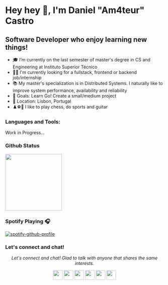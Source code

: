 # Hey hey 👋, I'm Daniel "Am4teur" Castro 

## Software Developer who enjoy learning new things!

- 🎓 I’m currently on the last semester of master's degree in CS and Engineering at Instituto Superior Técnico
- 👨‍💻 I'm currently looking for a fullstack, frontend or backend job/internship
- 📚 My master's specialization is in Distributed Systems. I naturally like to improve system performance, availability and reliability
- 🚀 Goals: Learn Go! Create a small/medium project
- 🏡 Location: Lisbon, Portugal
- ♟️⚽🎸 I like to play chess, do sports and guitar

### Languages and Tools:

Work in Progress...

### Github Status

<a href="https://github.com/Am4teur">
  <img height="180em" src="https://github-readme-stats-eight-theta.vercel.app/api/top-langs/?username=Am4teur&layout=compact&langs_count=8&theme=algolia"/>
</a>

### Spotify Playing 🎧

[![spotify-github-profile](https://spotify-github-profile.vercel.app/api/view?uid=8t3yg3z10pt3ehe5lnkzi5c72&cover_image=true&theme=novatorem)](https://spotify-github-profile.vercel.app/api/view?uid=8t3yg3z10pt3ehe5lnkzi5c72&redirect=true)

### Let's connect and chat!

<p align="center">
  <i>Let's connect and chat! Glad to talk with anyone that shares the same interests.</i>

  <p align="center">   
    <a href="https://www.linkedin.com/in/danieldmcastro/" alt="Linkedin"><img src="https://github.com/nitish-awasthi/nitish-awasthi/blob/master/174857.png" height="30" width="30"></a>
    <a href="mailto:daniel.7c.n12@gmail.com" alt="Contact me"><img src="https://github.com/nitish-awasthi/nitish-awasthi/blob/master/gmail-512.webp" height="30" width="30"></a>
    <a href="https://www.instagram.com/danieldmcastro/" alt="Instagram"><img src="https://github.com/nitish-awasthi/nitish-awasthi/blob/master/instagram-logo-png-transparent-background-hd-3.png" height="30" width="30"></a>
    <a href="https://www.facebook.com/daniel.castro.11/" alt="Facebook"><img src="https://github.com/nitish-awasthi/nitish-awasthi/blob/master/1024px-Facebook_Logo_(2019).png" height="30" width="30"></a>
    <a href="https://dev.to/am4teur" alt="dev.to"><img src="https://github.com/nitish-awasthi/nitish-awasthi/blob/master/download.png" height="30" width="30"></a>
    <a href="https://stackoverflow.com/users/11883240/am4teur" alt="Stackoverflow"><img src="https://github.com/nitish-awasthi/nitish-awasthi/blob/master/2113121.jpg" height="30" width="30"></a>
  </p>
</p>